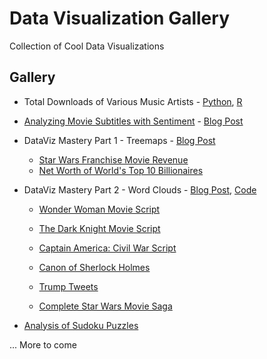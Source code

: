 # Data Visualization Gallery

Collection of Cool Data Visualizations

## Gallery

* Total Downloads of Various Music Artists - [Python](https://github.com/mubaris/dataviz-gallery/tree/master/music-downloads/Python), [R](https://github.com/mubaris/dataviz-gallery/tree/master/music-downloads/R)

* [Analyzing Movie Subtitles with Sentiment](https://github.com/mubaris/dataviz-gallery/tree/master/movie-subtitles) - [Blog Post](https://mubaris.com/2017-11-04/movie-sentiment-analysis)

* DataViz Mastery Part 1 - Treemaps - [Blog Post](https://mubaris.com/2017-11-05/dataviz-mastery-part1)
  - [Star Wars Franchise Movie Revenue](https://github.com/mubaris/dataviz-gallery/blob/master/treemaps/star-wars-revenue.ipynb)
  - [Net Worth of World's Top 10 Billionaires](https://github.com/mubaris/dataviz-gallery/blob/master/treemaps/billionaires.ipynb)
  
* DataViz Mastery Part 2 - Word Clouds - [Blog Post](https://mubaris.com/2017-11-11/dataviz-mastery-part2), [Code](https://github.com/mubaris/dataviz-gallery/blob/master/word-clouds/word-clouds.ipynb)
  - [Wonder Woman Movie Script](https://github.com/mubaris/dataviz-gallery/blob/master/word-clouds/1-wonder-woman.png)
  
  - [The Dark Knight Movie Script](https://github.com/mubaris/dataviz-gallery/blob/master/word-clouds/2-dark-knight.png)
  
  - [Captain America: Civil War Script](https://github.com/mubaris/dataviz-gallery/blob/master/word-clouds/3-civil-war.png)
  
  - [Canon of Sherlock Holmes](https://github.com/mubaris/dataviz-gallery/blob/master/word-clouds/4-sherlock.png)
  
  - [Trump Tweets](https://github.com/mubaris/dataviz-gallery/blob/master/word-clouds/5-trump.png)
  
  - [Complete Star Wars Movie Saga](https://github.com/mubaris/dataviz-gallery/blob/master/word-clouds/6-star-wars.png)
  
* [Analysis of Sudoku Puzzles](https://github.com/mubaris/dataviz-gallery/tree/master/sudoku)

... More to come
